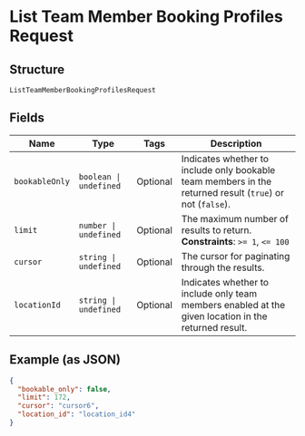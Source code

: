 
# List Team Member Booking Profiles Request

## Structure

`ListTeamMemberBookingProfilesRequest`

## Fields

| Name | Type | Tags | Description |
|  --- | --- | --- | --- |
| `bookableOnly` | `boolean \| undefined` | Optional | Indicates whether to include only bookable team members in the returned result (`true`) or not (`false`). |
| `limit` | `number \| undefined` | Optional | The maximum number of results to return.<br>**Constraints**: `>= 1`, `<= 100` |
| `cursor` | `string \| undefined` | Optional | The cursor for paginating through the results. |
| `locationId` | `string \| undefined` | Optional | Indicates whether to include only team members enabled at the given location in the returned result. |

## Example (as JSON)

```json
{
  "bookable_only": false,
  "limit": 172,
  "cursor": "cursor6",
  "location_id": "location_id4"
}
```


